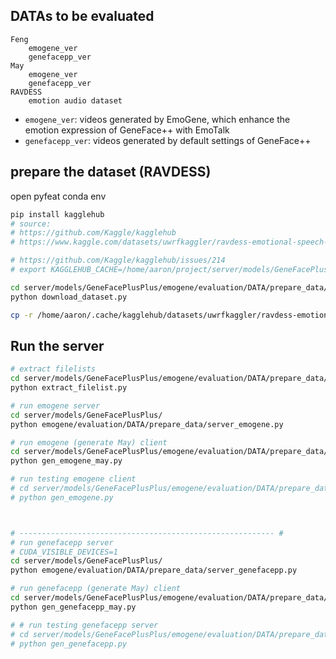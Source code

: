 ## DATAs to be evaluated
```
Feng
    emogene_ver
    genefacepp_ver
May
    emogene_ver
    genefacepp_ver
RAVDESS
    emotion audio dataset
```
- `emogene_ver`: videos generated by EmoGene, which enhance the emotion expression of GeneFace++ with EmoTalk
- `genefacepp_ver`: videos generated by default settings of GeneFace++

## prepare the dataset (RAVDESS)
open pyfeat conda env
```bash
pip install kagglehub
# source:
# https://github.com/Kaggle/kagglehub
# https://www.kaggle.com/datasets/uwrfkaggler/ravdess-emotional-speech-audio/

# https://github.com/Kaggle/kagglehub/issues/214
# export KAGGLEHUB_CACHE=/home/aaron/project/server/models/GeneFacePlusPlus/emogene/evaluation/DATA/RAVDESS

cd server/models/GeneFacePlusPlus/emogene/evaluation/DATA/prepare_data/download_dataset.py
python download_dataset.py

cp -r /home/aaron/.cache/kagglehub/datasets/uwrfkaggler/ravdess-emotional-speech-audio/versions/1/* /home/aaron/project/server/models/GeneFacePlusPlus/emogene/evaluation/DATA/RAVDESS/
```

## Run the server
```bash
# extract filelists
cd server/models/GeneFacePlusPlus/emogene/evaluation/DATA/prepare_data/
python extract_filelist.py

# run emogene server
cd server/models/GeneFacePlusPlus/
python emogene/evaluation/DATA/prepare_data/server_emogene.py

# run emogene (generate May) client
cd server/models/GeneFacePlusPlus/emogene/evaluation/DATA/prepare_data/
python gen_emogene_may.py 

# run testing emogene client
# cd server/models/GeneFacePlusPlus/emogene/evaluation/DATA/prepare_data/
# python gen_emogene.py 



# --------------------------------------------------------- #
# run genefacepp server
# CUDA_VISIBLE_DEVICES=1
cd server/models/GeneFacePlusPlus/
python emogene/evaluation/DATA/prepare_data/server_genefacepp.py

# run genefacepp (generate May) client
cd server/models/GeneFacePlusPlus/emogene/evaluation/DATA/prepare_data/
python gen_genefacepp_may.py 

# # run testing genefacepp server
# cd server/models/GeneFacePlusPlus/emogene/evaluation/DATA/prepare_data/
# python gen_genefacepp.py 
```

